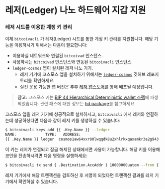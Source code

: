 # 레저(Ledger) 나노 하드웨어 지갑 지원

### 레저 시드를 이용한 계정 키 관리

이제 `bitcoivacli` 가 레저(Ledger) 시드를 통한 계정 키 관리를 지원합니다. 해당 기능을 이용하시기 위해서는 다음이 필요합니다:

- 이용하실 네트워크와 연결된 `bitcoivad` 인스턴스.
- 사용하시는 `bitcoivad` 인스턴스와 연동된 `bitcoivacli` 인스턴스.
- `ledger-cosmos` 앱이 설치된 레저 나노 기기.
  * 레저 기기에 코스모스 앱을 설치하기 위해서는 [`ledger-cosmos`](https://github.com/cosmos/ledger-cosmos/blob/master/docs/BUILD.md) 깃허브 레포지토리를 확인하세요.
  * 실전 운용 가능한 앱 버전은 추후 [레저 앱스토어](https://www.ledgerwallet.com/apps)를 통해 배포될 예정입니다.
  
> **참고:** 코스모스 키는 [BIP 44 Hierarchical Deterministic wallet 스펙](https://github.com/bitcoin/bips/blob/master/bip-0044.mediawiki)에 파생되었습니다. 관련 패스에 대한 정보는 [hd package](https://github.com/osiz-blockchainapp/bitcoiva-sdk/blob/develop/crypto/keys/hd/hdpath.go#L30)를 참고하세요.

코스모스 앱을 레저 기기에 성공적으로 설치하시고, `bitcoivacli` 에서 레저와 연결하는데 성공하셨다면 다음과 같이 레저 키를 생성하실 수 있습니다:

```bash
$ bitcoivacli keys add {{ .Key.Name }} --ledger
NAME:	          TYPE:	  ADDRESS:						                                  PUBKEY:
{{ .Key.Name }}	ledger	cosmos1aw64xxr80lwqqdk8u2xhlrkxqaxamkr3e2g943	cosmospub1addwnpepqvhs678gh9aqrjc2tg2vezw86csnvgzqq530ujkunt5tkuc7lhjkz5mj629
```

이 키는 레저가 연결되고 잠금 해제된 상태에서면 사용이 가능합니다. 해당 키를 이용해 코인을 전송하시려면 다음 명령을 실행하세요:


```bash
$ bitcoivacli tx send { .Destination.AccAddr } 10000000uatom --from { .Key.Name } --chain-id=bitcoiva-7000
```

레저 기기에서 해당 트랜잭션을 검토하신 후 서명이 되었다면 트랜잭션 결과를 레저 기기에서 확인하실 수 있습니다.
